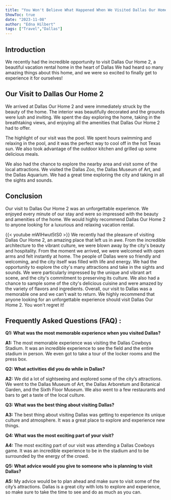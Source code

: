 ```yaml
---
title: "You Won't Believe What Happened When We Visited Dallas Our Home 2!"
ShowToc: true 
date: "2023-11-08"
author: "Edna Hilbert" 
tags: ["Travel","Dallas"]
---
```

## Introduction

We recently had the incredible opportunity to visit Dallas Our Home 2, a beautiful vacation rental home in the heart of Dallas We had heard so many amazing things about this home, and we were so excited to finally get to experience it for ourselves! 

## Our Visit to Dallas Our Home 2

We arrived at Dallas Our Home 2 and were immediately struck by the beauty of the home. The interior was beautifully decorated and the grounds were lush and inviting. We spent the day exploring the home, taking in the breathtaking views, and enjoying all the amenities that Dallas Our Home 2 had to offer. 

The highlight of our visit was the pool. We spent hours swimming and relaxing in the pool, and it was the perfect way to cool off in the hot Texas sun. We also took advantage of the outdoor kitchen and grilled up some delicious meals. 

We also had the chance to explore the nearby area and visit some of the local attractions. We visited the Dallas Zoo, the Dallas Museum of Art, and the Dallas Aquarium. We had a great time exploring the city and taking in all the sights and sounds. 

## Conclusion

Our visit to Dallas Our Home 2 was an unforgettable experience. We enjoyed every minute of our stay and were so impressed with the beauty and amenities of the home. We would highly recommend Dallas Our Home 2 to anyone looking for a luxurious and relaxing vacation rental.

{{< youtube mWIHwut5tS0 >}} 
We recently had the pleasure of visiting Dallas Our Home 2, an amazing place that left us in awe. From the incredible architecture to the vibrant culture, we were blown away by the city's beauty and hospitality. From the moment we arrived, we were welcomed with open arms and felt instantly at home. The people of Dallas were so friendly and welcoming, and the city itself was filled with life and energy. We had the opportunity to explore the city's many attractions and take in the sights and sounds. We were particularly impressed by the unique and vibrant art scene, and the city's commitment to preserving its culture. We also had a chance to sample some of the city's delicious cuisine and were amazed by the variety of flavors and ingredients. Overall, our visit to Dallas was a memorable one and we can't wait to return. We highly recommend that anyone looking for an unforgettable experience should visit Dallas Our Home 2. You won't regret it!

## Frequently Asked Questions (FAQ) :
**Q1: What was the most memorable experience when you visited Dallas?**

**A1:** The most memorable experience was visiting the Dallas Cowboys Stadium. It was an incredible experience to see the field and the entire stadium in person. We even got to take a tour of the locker rooms and the press box. 

**Q2: What activities did you do while in Dallas?**

**A2:** We did a lot of sightseeing and explored some of the city’s attractions. We went to the Dallas Museum of Art, the Dallas Arboretum and Botanical Garden, and the Sixth Floor Museum. We also went to a few restaurants and bars to get a taste of the local culture. 

**Q3: What was the best thing about visiting Dallas?**

**A3:** The best thing about visiting Dallas was getting to experience its unique culture and atmosphere. It was a great place to explore and experience new things. 

**Q4: What was the most exciting part of your visit?**

**A4:** The most exciting part of our visit was attending a Dallas Cowboys game. It was an incredible experience to be in the stadium and to be surrounded by the energy of the crowd. 

**Q5: What advice would you give to someone who is planning to visit Dallas?**

**A5:** My advice would be to plan ahead and make sure to visit some of the city’s attractions. Dallas is a great city with lots to explore and experience, so make sure to take the time to see and do as much as you can.



